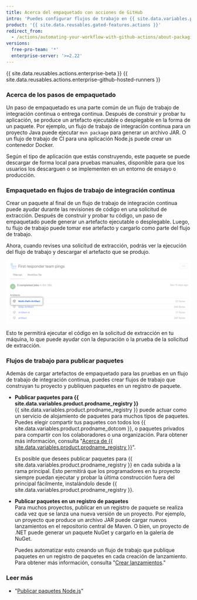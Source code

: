 ```yaml
---
title: Acerca del empaquetado con acciones de GitHub
intro: 'Puedes configurar flujos de trabajo en {{ site.data.variables.product.prodname_actions }} para generar paquetes y cargarlos en {{ site.data.variables.product.prodname_registry }} u otro proveedor de alojamiento del paquete.'
product: '{{ site.data.reusables.gated-features.actions }}'
redirect_from:
  - /actions/automating-your-workflow-with-github-actions/about-packaging-with-github-actions
versions:
  free-pro-team: '*'
  enterprise-server: '>=2.22'
---
```


{{ site.data.reusables.actions.enterprise-beta }}
{{ site.data.reusables.actions.enterprise-github-hosted-runners }}

### Acerca de los pasos de empaquetado

Un paso de empaquetado es una parte común de un flujo de trabajo de integración continua o entrega continua. Después de construir y probar tu aplicación, se produce un artefacto ejecutable o desplegable en la forma de un paquete. Por ejemplo, un flujo de trabajo de integración continua para un proyecto Java puede ejecutar `mvn package` para generar un archivo JAR. O un flujo de trabajo de CI para una aplicación Node.js puede crear un contenedor Docker.

Según el tipo de aplicación que estás construyendo, este paquete se puede descargar de forma local para pruebas manuales, disponible para que los usuarios los descarguen o se implementen en un entorno de ensayo o producción.

### Empaquetado en flujos de trabajo de integración continua

Crear un paquete al final de un flujo de trabajo de integración continua puede ayudar durante las revisiones de código en una solicitud de extracción. Después de construir y probar tu código, un paso de empaquetado puede generar un artefacto ejecutable o desplegable. Luego, tu flujo de trabajo puede tomar ese artefacto y cargarlo como parte del flujo de trabajo.

Ahora, cuando revises una solicitud de extracción, podrás ver la ejecución del flujo de trabajo y descargar el artefacto que se produjo.

![Menú desplegable Download artifact (Descargar artefacto)](/assets/images/help/repository/artifact-drop-down.png)

Esto te permitirá ejecutar el código en la solicitud de extracción en tu máquina, lo que puede ayudar con la depuración o la prueba de la solicitud de extracción.

### Flujos de trabajo para publicar paquetes

Además de cargar artefactos de empaquetado para las pruebas en un flujo de trabajo de integración continua, puedes crear flujos de trabajo que construyan tu proyecto y publiquen paquetes en un registro de paquete.

* **Publicar paquetes para {{ site.data.variables.product.prodname_registry }}**  
  {{ site.data.variables.product.prodname_registry }} puede actuar como un servicio de alojamiento de paquetes para muchos tipos de paquetes. Puedes elegir compartir tus paquetes con todos los {{ site.data.variables.product.prodname_dotcom }}, o paquetes privados para compartir con los colaboradores o una organización. Para obtener más información, consulta "[Acerca de {{ site.data.variables.product.prodname_registry }}](/github/managing-packages-with-github-packages/about-github-packages)".

  Es posible que desees publicar paquetes para {{ site.data.variables.product.prodname_registry }} en cada subida a la rama principal. Esto permitirá que los programadores en tu proyecto siempre puedan ejecutar y probar la última construcción fuera del principal fácilmente, instalándolo desde {{ site.data.variables.product.prodname_registry }}.

* **Publicar paquetes en un registro de paquetes**  
  Para muchos proyectos, publicar en un registro de paquete se realiza cada vez que se lanza una nueva versión de un proyecto. Por ejemplo, un proyecto que produce un archivo JAR puede cargar nuevos lanzamientos en el repositorio central de Maven. O bien, un proyecto de .NET puede generar un paquete NuGet y cargarlo en la galería de NuGet.

  Puedes automatizar esto creando un flujo de trabajo que publique paquetes en un registro de paquetes en cada creación de lanzamiento. Para obtener más información, consulta "[Crear lanzamientos](/github/administering-a-repository/creating-releases)."

### Leer más

- "[Publicar paquetes Node.js](/actions/automating-your-workflow-with-github-actions/publishing-nodejs-packages)"
